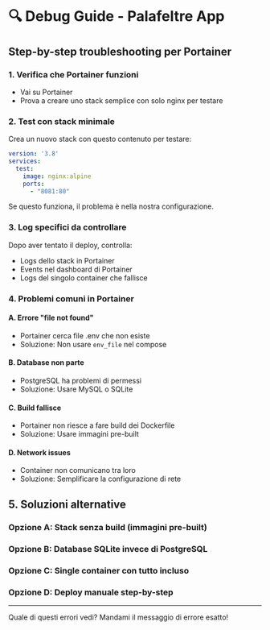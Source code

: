 # 🔍 Debug Guide - Palafeltre App

## Step-by-step troubleshooting per Portainer

### 1. Verifica che Portainer funzioni
- Vai su Portainer
- Prova a creare uno stack semplice con solo nginx per testare

### 2. Test con stack minimale
Crea un nuovo stack con questo contenuto per testare:

```yaml
version: '3.8'
services:
  test:
    image: nginx:alpine
    ports:
      - "8081:80"
```

Se questo funziona, il problema è nella nostra configurazione.

### 3. Log specifici da controllare
Dopo aver tentato il deploy, controlla:
- Logs dello stack in Portainer
- Events nel dashboard di Portainer
- Logs del singolo container che fallisce

### 4. Problemi comuni in Portainer

#### A. Errore "file not found"
- Portainer cerca file .env che non esiste
- Soluzione: Non usare `env_file` nel compose

#### B. Database non parte
- PostgreSQL ha problemi di permessi
- Soluzione: Usare MySQL o SQLite

#### C. Build fallisce
- Portainer non riesce a fare build dei Dockerfile
- Soluzione: Usare immagini pre-built

#### D. Network issues
- Container non comunicano tra loro
- Soluzione: Semplificare la configurazione di rete

## 5. Soluzioni alternative

### Opzione A: Stack senza build (immagini pre-built)
### Opzione B: Database SQLite invece di PostgreSQL
### Opzione C: Single container con tutto incluso
### Opzione D: Deploy manuale step-by-step

---

Quale di questi errori vedi? Mandami il messaggio di errore esatto!